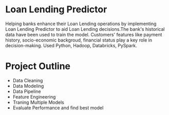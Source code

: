 # Loan Lending Predictor
Helping banks enhance their Loan Lending operations by implementing Loan Lending Predictor to aid Loan Lending decisions.The bank's historical data have been used to train the model. Customers' features like payment history, socio-economic backgroud, financial status play a key role in decision-making. Used Python, Hadoop, Databricks, PySpark. 

# Project Outline 

* Data Cleaning 
* Data Modeling 
* Data Pipeline
* Feature Engineering
* Traning Multiple Models
* Evaluate Performance and find best model
 
